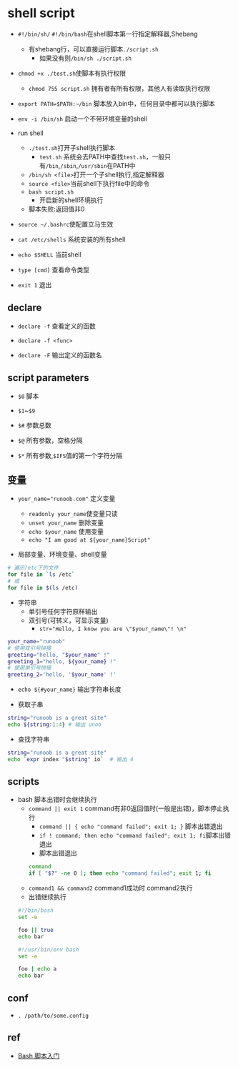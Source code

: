 
# shell script

+ `#!/bin/sh/` `#!/bin/bash`在shell脚本第一行指定解释器,Shebang
    + 有shebang行，可以直接运行脚本`./script.sh`
        + 如果没有则`/bin/sh ./script.sh`

+ `chmod +x ./test.sh`使脚本有执行权限
    + `chmod 755 script.sh` 拥有者有所有权限，其他人有读取执行权限

+ `export PATH=$PATH:~/bin` 脚本放入bin中，任何目录中都可以执行脚本


+ `env -i /bin/sh` 启动一个不带环境变量的shell

+ run shell
    + `./test.sh`打开子shell执行脚本
        - `test.sh` 系统会去PATH中查找`test.sh`，一般只有`/bin`,`/sbin`,`/usr/sbin`在PATH中
    + `/bin/sh <file>`打开一个子shell执行,指定解释器
    + `source <file>`当前shell下执行file中的命令
    + `bash script.sh`
        + 开启新的shell环境执行
    + 脚本失败:返回值非0

+ `source ~/.bashrc`使配置立马生效

+ `cat /etc/shells` 系统安装的所有shell

+ `echo $SHELL` 当前shell

+ `type [cmd]` 查看命令类型

+ `exit 1` 退出

## declare

+ `declare -f` 查看定义的函数

+ `declare -f <func>`

+ `declare -F` 输出定义的函数名


## script parameters

+ `$0` 脚本

+ `$1`~`$9`

+ `$#` 参数总数

+ `$@` 所有参数，空格分隔

+ `$*` 所有参数,`$IFS`值的第一个字符分隔

## 变量
+ `your_name="runoob.com"` 定义变量
    - `readonly your_name`使变量只读
    - `unset your_name` 删除变量
    - `echo $your_name` 使用变量
    - `echo "I am good at ${your_name}Script"`

+ 局部变量、环境变量、shell变量
```sh
# 遍历/etc下的文件
for file in `ls /etc`  
# 或
for file in $(ls /etc)
```
+ 字符串
    - 单引号任何字符原样输出
    - 双引号(可转义，可显示变量)
        + `str="Hello, I know you are \"$your_name\"! \n"`
```sh
your_name="runoob"
# 使用双引号拼接
greeting="hello, "$your_name" !"
greeting_1="hello, ${your_name} !"
# 使用单引号拼接
greeting_2='hello, '$your_name' !'
```

+ `echo ${#your_name}` 输出字符串长度

+ 获取子串
```sh
string="runoob is a great site"
echo ${string:1:4} # 输出 unoo
```

+ 查找字符串
```sh
string="runoob is a great site"
echo `expr index "$string" io`  # 输出 4
```


##  scripts

+ bash 脚本出错时会继续执行
    - `command || exit 1` command有非0返回值时(一般是出错)，脚本停止执行
        + `command || { echo "command failed"; exit 1; }` 脚本出错退出
        + `if ! command; then echo "command failed"; exit 1; fi`脚本出错退出
        + 脚本出错退出
        ```sh
        command
        if [ "$?" -ne 0 ]; then echo "command failed"; exit 1; fi
        ```
    - `command1 && command2` command1成功时 command2执行
    - 出错继续执行
    ```sh
    #!/bin/bash
    set -e

    foo || true
    echo bar

    #!/usr/bin/env bash
    set -e

    foo | echo a
    echo bar
    ```

## conf

+ `. /path/to/some.config`

## ref

+ [Bash 脚本入门](https://wangdoc.com/bash/script.html)
